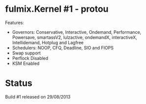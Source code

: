fulmix.Kernel #1 - protou
=========================

Features:

- Governors: Conservative, Interactive, Ondemand, Performance, Powersave, smartassV2, lulzactive, ondemandX, interactiveX, Intellidemand, Hotplug and Lagfree
- Schedulers: NOOP, CFQ, Deadline, SIO and FIOPS
- Swap support
- Perflock Disabled
- KSM Enabled


Status
======
Build #1 released on 29/08/2013 
